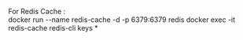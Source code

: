 For Redis Cache : <br>
docker run --name redis-cache -d -p 6379:6379 redis
docker exec -it redis-cache redis-cli
keys *

